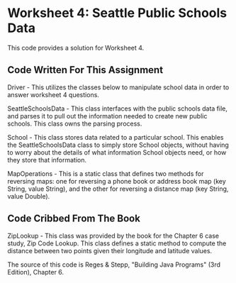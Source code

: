 # Worksheet 4: Seattle Public Schools Data

This code provides a solution for Worksheet 4.

## Code Written For This Assignment

Driver - This utilizes the classes below to manipulate school data 
in order to answer worksheet 4 questions.

SeattleSchoolsData - This class interfaces with the public schools data file,
and parses it to pull out the information needed to create new public schools.
This class owns the parsing process.

School - This class stores data related to a particular school. This enables
the SeattleSchoolsData class to simply store School objects, without having
to worry about the details of what information School objects need,
or how they store that information.

MapOperations - This is a static class that defines two methods for reversing maps:
one for reversing a phone book or address book map (key String, value String),
and the other for reversing a distance map (key String, value Double).

## Code Cribbed From The Book

ZipLookup - This class was provided by the book for the Chapter 6 
case study, Zip Code Lookup. This class defines a static method to 
compute the distance between two points given their longitude and latitude
values. 

The source of this code is Reges & Stepp, "Building Java Programs" (3rd Edition), Chapter 6.

